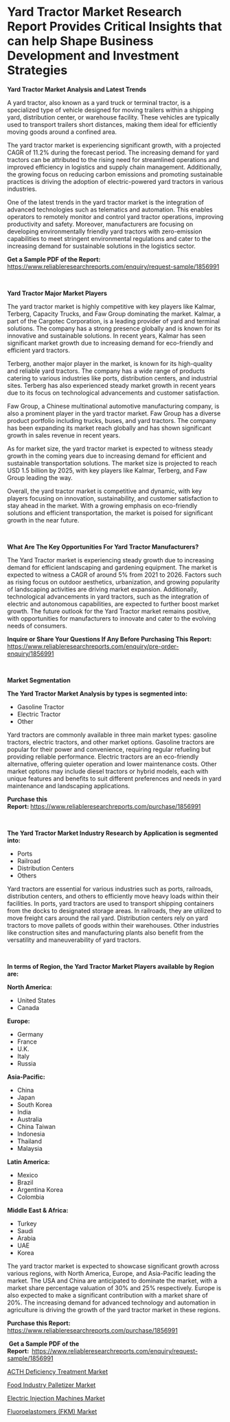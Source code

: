 <p><h1>Yard Tractor Market Research Report Provides Critical Insights that can help Shape Business Development and Investment Strategies</h1></p><p><strong>Yard Tractor Market Analysis and Latest Trends</strong></p>
<p><p>A yard tractor, also known as a yard truck or terminal tractor, is a specialized type of vehicle designed for moving trailers within a shipping yard, distribution center, or warehouse facility. These vehicles are typically used to transport trailers short distances, making them ideal for efficiently moving goods around a confined area.</p><p>The yard tractor market is experiencing significant growth, with a projected CAGR of 11.2% during the forecast period. The increasing demand for yard tractors can be attributed to the rising need for streamlined operations and improved efficiency in logistics and supply chain management. Additionally, the growing focus on reducing carbon emissions and promoting sustainable practices is driving the adoption of electric-powered yard tractors in various industries.</p><p>One of the latest trends in the yard tractor market is the integration of advanced technologies such as telematics and automation. This enables operators to remotely monitor and control yard tractor operations, improving productivity and safety. Moreover, manufacturers are focusing on developing environmentally friendly yard tractors with zero-emission capabilities to meet stringent environmental regulations and cater to the increasing demand for sustainable solutions in the logistics sector.</p></p>
<p><strong>Get a Sample PDF of the Report:&nbsp;</strong> <a href="https://www.reliableresearchreports.com/enquiry/request-sample/1856991">https://www.reliableresearchreports.com/enquiry/request-sample/1856991</a></p>
<p>&nbsp;</p>
<p><strong>Yard Tractor Major Market Players</strong></p>
<p><p>The yard tractor market is highly competitive with key players like Kalmar, Terberg, Capacity Trucks, and Faw Group dominating the market. Kalmar, a part of the Cargotec Corporation, is a leading provider of yard and terminal solutions. The company has a strong presence globally and is known for its innovative and sustainable solutions. In recent years, Kalmar has seen significant market growth due to increasing demand for eco-friendly and efficient yard tractors.</p><p>Terberg, another major player in the market, is known for its high-quality and reliable yard tractors. The company has a wide range of products catering to various industries like ports, distribution centers, and industrial sites. Terberg has also experienced steady market growth in recent years due to its focus on technological advancements and customer satisfaction.</p><p>Faw Group, a Chinese multinational automotive manufacturing company, is also a prominent player in the yard tractor market. Faw Group has a diverse product portfolio including trucks, buses, and yard tractors. The company has been expanding its market reach globally and has shown significant growth in sales revenue in recent years.</p><p>As for market size, the yard tractor market is expected to witness steady growth in the coming years due to increasing demand for efficient and sustainable transportation solutions. The market size is projected to reach USD 1.5 billion by 2025, with key players like Kalmar, Terberg, and Faw Group leading the way.</p><p>Overall, the yard tractor market is competitive and dynamic, with key players focusing on innovation, sustainability, and customer satisfaction to stay ahead in the market. With a growing emphasis on eco-friendly solutions and efficient transportation, the market is poised for significant growth in the near future.</p></p>
<p>&nbsp;</p>
<p><strong>What Are The Key Opportunities For Yard Tractor Manufacturers?</strong></p>
<p><p>The Yard Tractor market is experiencing steady growth due to increasing demand for efficient landscaping and gardening equipment. The market is expected to witness a CAGR of around 5% from 2021 to 2026. Factors such as rising focus on outdoor aesthetics, urbanization, and growing popularity of landscaping activities are driving market expansion. Additionally, technological advancements in yard tractors, such as the integration of electric and autonomous capabilities, are expected to further boost market growth. The future outlook for the Yard Tractor market remains positive, with opportunities for manufacturers to innovate and cater to the evolving needs of consumers.</p></p>
<p><strong>Inquire or Share Your Questions If Any Before Purchasing This Report:</strong> <a href="https://www.reliableresearchreports.com/enquiry/pre-order-enquiry/1856991">https://www.reliableresearchreports.com/enquiry/pre-order-enquiry/1856991</a></p>
<p>&nbsp;</p>
<p><strong>Market Segmentation</strong></p>
<p><strong>The Yard Tractor Market Analysis by types is segmented into:</strong></p>
<p><ul><li>Gasoline Tractor</li><li>Electric Tractor</li><li>Other</li></ul></p>
<p><p>Yard tractors are commonly available in three main market types: gasoline tractors, electric tractors, and other market options. Gasoline tractors are popular for their power and convenience, requiring regular refueling but providing reliable performance. Electric tractors are an eco-friendly alternative, offering quieter operation and lower maintenance costs. Other market options may include diesel tractors or hybrid models, each with unique features and benefits to suit different preferences and needs in yard maintenance and landscaping applications.</p></p>
<p><strong>Purchase this Report:&nbsp;</strong><a href="https://www.reliableresearchreports.com/purchase/1856991">https://www.reliableresearchreports.com/purchase/1856991</a></p>
<p>&nbsp;</p>
<p><strong>The Yard Tractor Market Industry Research by Application is segmented into:</strong></p>
<p><ul><li>Ports</li><li>Railroad</li><li>Distribution Centers</li><li>Others</li></ul></p>
<p><p>Yard tractors are essential for various industries such as ports, railroads, distribution centers, and others to efficiently move heavy loads within their facilities. In ports, yard tractors are used to transport shipping containers from the docks to designated storage areas. In railroads, they are utilized to move freight cars around the rail yard. Distribution centers rely on yard tractors to move pallets of goods within their warehouses. Other industries like construction sites and manufacturing plants also benefit from the versatility and maneuverability of yard tractors.</p></p>
<p>&nbsp;</p>
<p><strong>In terms of Region, the Yard Tractor Market Players available by Region are:</strong></p>
<p>
    <p> <strong> North America: </strong>
        <ul>
            <li>United States</li>
            <li>Canada</li>
        </ul>
        </p> 
    <p> <strong> Europe: </strong>
        <ul>
            <li>Germany</li>
            <li>France</li>
            <li>U.K.</li>
            <li>Italy</li>
            <li>Russia</li>
        </ul>
        </p> 
    <p> <strong> Asia-Pacific: </strong>
        <ul>
            <li>China</li>
            <li>Japan</li>
            <li>South Korea</li>
            <li>India</li>
            <li>Australia</li>
            <li>China Taiwan</li>
            <li>Indonesia</li>
            <li>Thailand</li>
            <li>Malaysia</li>
        </ul>
        </p> 
    <p> <strong> Latin America: </strong>
        <ul>
            <li>Mexico</li>
            <li>Brazil</li>
            <li>Argentina Korea</li>
            <li>Colombia</li>
        </ul>
        </p> 
    <p> <strong> Middle East & Africa: </strong>
        <ul>
            <li>Turkey</li>
            <li>Saudi</li>
            <li>Arabia</li>
            <li>UAE</li>
            <li>Korea</li>
        </ul>
    </p>
    </p>
<p><p>The yard tractor market is expected to showcase significant growth across various regions, with North America, Europe, and Asia-Pacific leading the market. The USA and China are anticipated to dominate the market, with a market share percentage valuation of 30% and 25% respectively. Europe is also expected to make a significant contribution with a market share of 20%. The increasing demand for advanced technology and automation in agriculture is driving the growth of the yard tractor market in these regions.</p></p>
<p><strong>Purchase this Report: </strong><a href="https://www.reliableresearchreports.com/purchase/1856991">https://www.reliableresearchreports.com/purchase/1856991</a></p>
<p>&nbsp;<strong>Get a Sample PDF of the Report:&nbsp;&nbsp;</strong><a href="https://www.reliableresearchreports.com/enquiry/request-sample/1856991">https://www.reliableresearchreports.com/enquiry/request-sample/1856991</a></p>
<p><strong></strong></p>
<p><p><a href="https://adventurous-uranium-ef9.notion.site/ACTH-Deficiency-Treatment-Market-Size-2024-2031-Global-Industrial-Analysis-Key-Geographical-Regio-ae160310d22f4a8fae8f3627407ca9d6">ACTH Deficiency Treatment Market</a></p><p><a href="https://view.publitas.com/reportprime-1/food-industry-palletizer-market-furnish-information-about-market-size-market-share-market-dynamics-and-projections-spanning-from-2023-to-2030/">Food Industry Palletizer Market</a></p><p><a href="https://view.publitas.com/reportprime-1/electric-injection-machines-market-research-report-unlocks-analysis-on-the-market-financial-status-market-size-and-market-revenue-upto-2030/">Electric Injection Machines Market</a></p><p><a href="https://view.publitas.com/reportprime-1/global-fluoroelastomers-fkm-market-by-types-applications-and-major-players-with-regional-growth-rate-analysis-and-development-situation-from-2023-to-2030/">Fluoroelastomers (FKM) Market</a></p></p>
